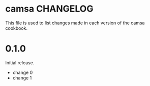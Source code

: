 # camsa CHANGELOG

This file is used to list changes made in each version of the camsa cookbook.

# 0.1.0

Initial release.

- change 0
- change 1

